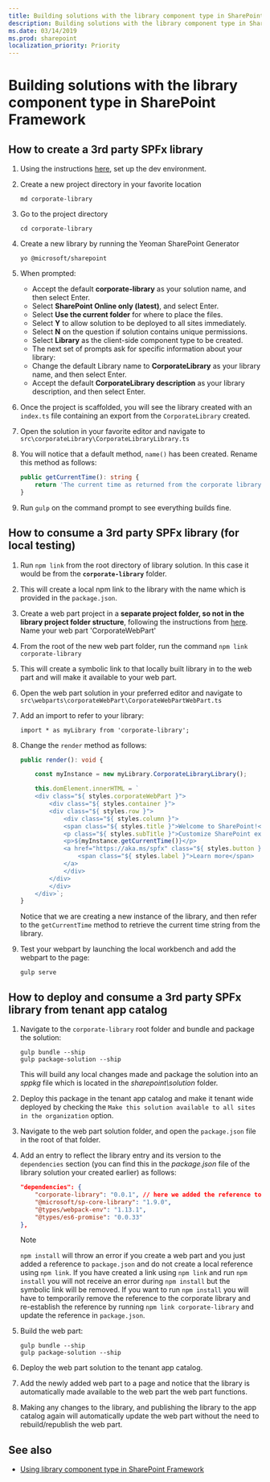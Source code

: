 ```yaml
---
title: Building solutions with the library component type in SharePoint Framework
description: Building solutions with the library component type in SharePoint Framework
ms.date: 03/14/2019
ms.prod: sharepoint
localization_priority: Priority
---
```


# Building solutions with the library component type in SharePoint Framework 

## How to create a 3rd party SPFx library

1. Using the instructions [here](https://docs.microsoft.com/en-us/sharepoint/dev/spfx/set-up-your-development-environment), set up the dev environment.
1. Create a new project directory in your favorite location
 
    ```
    md corporate-library
    ```
 
1. Go to the project directory

    ```
    cd corporate-library
    ```
 
1. Create a new library by running the Yeoman SharePoint Generator

    ```
    yo @microsoft/sharepoint
    ```
 
1. When prompted:

    - Accept the default **corporate-library** as your solution name, and then select Enter.
    - Select **SharePoint Online only (latest)**, and select Enter.
    - Select **Use the current folder** for where to place the files.
    - Select **Y** to allow solution to be deployed to all sites immediately.
    - Select **N** on the question if solution contains unique permissions.
    - Select **Library** as the client-side component type to be created.
    - The next set of prompts ask for specific information about your library:
    - Change the default Library name to **CorporateLibrary** as your library name, and then select Enter.
    - Accept the default **CorporateLibrary description** as your library description, and then select Enter.
 
1. Once the project is scaffolded, you will see the library created with an `index.ts` file containing an export from the `CorporateLibrary` created.
 
1. Open the solution in your favorite editor and navigate to ```src\corporateLibrary\CorporateLibraryLibrary.ts```

1. You will notice that a default method, ```name()``` has been created. Rename this method as follows:

    ```typescript
    public getCurrentTime(): string {
        return 'The current time as returned from the corporate library is ' + new Date().toTimeString();
    }
    ```
1. Run `gulp` on the command prompt to see everything builds fine.

## How to consume a 3rd party SPFx library (for local testing)
1. Run `npm link` from the root directory of library solution. In this case it would be from the **```corporate-library```** folder.
 
1. This will create a local npm link to the library with the name which is provided in the ```package.json```.
 
1. Create a web part project in a **separate project folder, so not in the library project folder structure**, following the instructions from [here](https://docs.microsoft.com/en-us/sharepoint/dev/spfx/web-parts/get-started/build-a-hello-world-web-part#to-create-a-new-web-part-project). Name your web part 'CorporateWebPart'
 
1. From the root of the new web part folder, run the command ```npm link corporate-library```
 
1. This will create a symbolic link to that locally built library in to the web part and will make it available to your web part.
 
1. Open the web part solution in your preferred editor and navigate to `src\webparts\corporateWebPart\CorporateWebPartWebPart.ts`

1. Add an import to refer to your library:

    ```
    import * as myLibrary from 'corporate-library';
    ```

1. Change the ```render``` method as follows:

    ```typescript
    public render(): void {

        const myInstance = new myLibrary.CorporateLibraryLibrary();

        this.domElement.innerHTML = `
        <div class="${ styles.corporateWebPart }">
            <div class="${ styles.container }">
            <div class="${ styles.row }">
                <div class="${ styles.column }">
                <span class="${ styles.title }">Welcome to SharePoint!</span>
                <p class="${ styles.subTitle }">Customize SharePoint experiences using Web Parts.</p>
                <p>${myInstance.getCurrentTime()}</p>
                <a href="https://aka.ms/spfx" class="${ styles.button }">
                    <span class="${ styles.label }">Learn more</span>
                </a>
                </div>
            </div>
            </div>
        </div>`;
    }
    ```

    Notice that we are creating a new instance of the library, and then refer to the ```getCurrentTime``` method to retrieve the current time string from the library.
    
1. Test your webpart by launching the local workbench and add the webpart to the page:

    ```
    gulp serve
    ```

## How to deploy and consume a 3rd party SPFx library from tenant app catalog

1. Navigate to the ```corporate-library``` root folder and bundle and package the solution:

    ```
    gulp bundle --ship
    gulp package-solution --ship
    ```
   
    This will build any local changes made and package the solution into an _sppkg_ file which is located in the _sharepoint\solution_ folder.
 
1. Deploy this package in the tenant app catalog and make it tenant wide deployed by checking the ```Make this solution available to all sites in the organization``` option.
 
1. Navigate to the web part solution folder, and open the ```package.json``` file in the root of that folder.

1. Add an entry to reflect the library entry and its version to the ```dependencies``` section (you can find this in the _package.json_ file of the library solution your created earlier) as follows:

    ```json
    "dependencies": {
        "corporate-library": "0.0.1", // here we added the reference to the library
        "@microsoft/sp-core-library": "1.9.0",
        "@types/webpack-env": "1.13.1",
        "@types/es6-promise": "0.0.33"
    },
    ```

    > [!NOTE]
    > ```npm install``` will throw an error if you create a web part and you just added a reference to ```package.json``` and do not create a local reference using ```npm link```. If you have created a link using ```npm link``` and run ```npm install``` you will not receive an error during ```npm install``` but the symbolic link will be removed. If you want to run ```npm install``` you will have to temporarily remove the reference to the corporate library and re-establish the reference by running ```npm link corporate-library``` and update the reference in ```package.json```. 
 
1. Build the web part:

    ```
    gulp bundle --ship
    gulp package-solution --ship
    ```
 
1. Deploy the web part solution to the tenant app catalog.
 
1. Add the newly added web part to a page and notice that the library is automatically made available to the web part the web part functions.
 
1. Making any changes to the library, and publishing the library to the app catalog again will automatically update the web part without the need to rebuild/republish the web part.

## See also

- [Using library component type in SharePoint Framework](./library-component-overview.md)